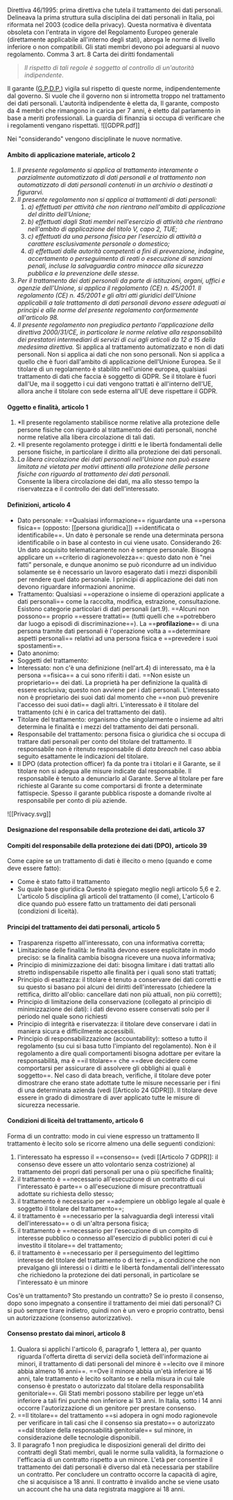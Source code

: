 Direttiva 46/1995: prima direttiva che tutela il trattamento dei dati personali.  Delineava la prima struttura sulla disciplina dei dati personali in Italia, poi riformata nel 2003 (codice della privacy). Questa normativa è diventata obsoleta con l'entrata in vigore del Regolamento Europeo generale (direttamente applicabile all'interno degli stati), abroga le norme di livello inferiore o non compatibili. Gli stati membri devono poi adeguarsi al nuovo regolamento. 
Comma 3 art. 8 Carta dei diritti fondamentali
> *Il rispetto di tali regole è soggetto al controllo di un'autorità indipendente*. 

Il garante ([G.P.D.P.](https://www.garanteprivacy.it/)) vigila sul rispetto di queste norme, indipendentemente dal governo. Si vuole che il governo non si intrometta troppo nel trattamento dei dati personali. L'autorità indipendente è eletta da,
Il garante, composto da 4 membri che rimangono in carica per 7 anni, è eletto dal parlamento in base a meriti professionali.
La guardia di finanzia si occupa di verificare che i regolamenti vengano rispettati.
![[GDPR.pdf]]

Nei "considerando" vengono disciplinate le nuove normative.
#### Ambito di applicazione materiale, articolo 2
1. *Il presente regolamento si applica al trattamento interamente o parzialmente automatizzato di dati personali e al trattamento non automatizzato di dati personali contenuti in un archivio o destinati a figurarvi.* 
2. *Il presente regolamento non si applica ai trattamenti di dati personali:*
	1. *a) effettuati per attività che non rientrano nell'ambito di applicazione del diritto dell'Unione;*
	2. *b) effettuati dagli Stati membri nell'esercizio di attività che rientrano nell'ambito di applicazione del titolo V, capo 2, TUE;*
	3. *c) effettuati da una persona fisica per l'esercizio di attività a carattere esclusivamente personale o domestico;*
	4. *d) effettuati dalle autorità competenti a fini di prevenzione, indagine, accertamento o perseguimento di reati o esecuzione di sanzioni penali, incluse la salvaguardia contro minacce alla sicurezza pubblica e la prevenzione delle stesse.*
3. *Per il trattamento dei dati personali da parte di istituzioni, organi, uffici e agenzie dell'Unione, si applica il regolamento (CE) n. 45/2001. Il regolamento (CE) n. 45/2001 e gli altri atti giuridici dell'Unione applicabili a tale trattamento di dati personali devono essere adeguati ai principi e alle norme del presente regolamento conformemente all'articolo 98.*
4. *Il presente regolamento non pregiudica pertanto l'applicazione della direttiva 2000/31/CE, in particolare le norme relative alla responsabilità dei prestatori intermediari di servizi di cui agli articoli da 12 a 15 della medesima direttiva.*
Si applica al trattamento automatizzato e non di dati personali. Non si applica ai dati che non sono personali. Non si applica a quello che è fuori dall'ambito di applicazione 
dell'Unione Europea.
Se il titolare di un regolamento è stabilito nell'unione europea, qualsiasi trattamento di dati che faccia è soggetto di GDPR. Se il titolare è fuori dall'Ue, ma il soggetto i cui dati vengono trattati è all'interno dell'UE, allora anche il titolare con sede esterna all'UE deve rispettare il GDPR.

#### Oggetto e finalità, articolo 1
1. *Il presente regolamento stabilisce norme relative alla protezione delle persone fisiche con riguardo al trattamento dei dati personali, nonché norme relative alla libera circolazione di tali dati. 
2. *Il presente regolamento protegge i diritti e le libertà fondamentali delle persone fisiche, in particolare il diritto alla protezione dei dati personali. 
3. *La libera circolazione dei dati personali nell'Unione non può essere limitata né vietata per motivi attinenti alla protezione delle persone fisiche con riguardo al trattamento dei dati personali.*  
Consente la libera circolazione dei dati, ma allo stesso tempo la riservatezza e il controllo dei dati dell'interessato.
#### Definizioni, articolo 4
- Dato personale: ==Qualsiasi informazione== riguardante una ==persona fisica== (opposto: [[persona giuridica]]) ==identificata o identificabile==. Un dato è personale se rende una determinata persona identificabile o in base al contesto in cui viene usato. Considerando 26: Un dato acquisito telematicamente non è sempre personale. Bisogna applicare un ==criterio di ragionevolezza==: questo dato non è "nei fatti" personale, e dunque anonimo se può ricondurre ad un individuo solamente se è necessario un lavoro esagerato dati i mezzi disponibili per rendere quel dato personale. I principi di applicazione dei dati non devono riguardare informazioni anonime. 
- Trattamento: Qualsiasi ==operazione o insieme di operazioni applicate a dati personali== come la raccolta, modifica, estrazione, consultazione. Esistono categorie particolari di dati personali (art.9). ==Alcuni non possono== proprio ==essere trattati== (tutti quelli che ==potrebbero dar luogo a episodi di discriminazione==). La ==**profilazione**== di una persona tramite dati personali è l'operazione volta a ==determinare aspetti personali== relativi ad una persona fisica e ==prevedere i suoi spostamenti==.
- Dato anonimo:
- Soggetti del trattamento: 
- Interessato: non c'è una definizione (nell'art.4) di interessato, ma è la persona ==fisica== a cui sono riferiti i dati. ==Non esiste un proprietario== dei dati. La proprietà ha per definizione la qualità di essere esclusiva; questo non avviene per i dati personali. L'interessato non è proprietario dei suoi dati dal momento che ==non può prevenire l'accesso dei suoi dati== dagli altri. L'interessato è il titolare del trattamento (chi è in carica del trattamento dei dati).
- Titolare del trattamento: organismo che singolarmente o insieme ad altri determina le finalità e i mezzi del trattamento dei dati personali.
- Responsabile del trattamento: persona fisica o giuridica che si occupa di trattare dati personali per conto del titolare del trattamento. Il responsabile non è ritenuto responsabile di *data breach* nel caso abbia seguito esattamente le indicazioni del titolare.
-  Il DPO (data protection officer) fa da ponte tra i titolari e il Garante, se il titolare non si adegua alle misure indicate dal responsabile. Il responsabile è tenuto a denunciarlo al Garante. Serve al titolare per fare richieste al Garante su come comportarsi di fronte a determinate fattispecie. Spesso il garante pubblica risposte a domande rivolte al responsabile per conto di più aziende. 

![[Privacy.svg]]
#### Designazione del responsabile della protezione dei dati, articolo 37
#### Compiti del responsabile della protezione dei dati (DPO), articolo 39
Come capire se un trattamento di dati è illecito o meno (quando e come deve essere fatto):
- Come è stato fatto il trattamento
- Su quale base giuridica
Questo è spiegato meglio negli articolo 5,6 e 2.
L'articolo 5 disciplina gli articoli del trattamento (il come),
L'articolo 6 dice quando può essere fatto un trattamento dei dati personali (condizioni di liceità).
#### Principi del trattamento dei dati personali, articolo 5
- Trasparenza rispetto all'interessato, con una informativa corretta;
- Limitazione delle finalità: le finalità devono essere esplicitate in modo preciso: se la finalità cambia bisogna ricevere una nuova informativa;
- Principio di minimizzazione dei dati: bisogna limitare i dati trattati allo stretto indispensabile rispetto alle finalità per i quali sono stati trattati;
- Principio di esattezza: il titolare è tenuto a conservare dei dati corretti e su questo si basano poi alcuni dei diritti dell'interessato (chiedere la rettifica, diritto all'oblio: cancellare dati non più attuali, non più corretti);
- Principio di limitazione della conservazione (collegato al principio di minimizzazione dei dati): i dati devono essere conservati solo per il periodo nel quale sono richiesti
- Principio di integrità e riservatezza: il titolare deve conservare i dati in maniera sicura e difficilmente accessibili.
- Principio di responsabilizzazione (accountability): sotteso a tutto il regolamento (su cui si basa tutto l'impianto del regolamento). Non è il regolamento a dire quali comportamenti bisogna adottare per evitare la responsabilità, ma è ==il titolare== che ==deve decidere come comportarsi per assicurare di assolvere gli obblighi ai quali è soggetto==. Nel caso di data breach, verifiche, il titolare deve poter dimostrare che erano state adottate tutte le misure necessarie per i fini di una determinata azienda (vedi [[Articolo 24 GDPR]]). Il titolare deve essere in grado di dimostrare di aver applicato tutte le misure di sicurezza necessarie.
#### Condizioni di liceità del trattamento, articolo 6
Forma di un contratto: modo in cui viene espresso un trattamento
Il trattamento è lecito solo se ricorre almeno una delle seguenti condizioni:
1. l'interessato ha espresso il ==consenso== (vedi [[Articolo 7 GDPR]]: il consenso deve essere un atto volontario senza costrizione) al trattamento dei propri dati personali per una o più specifiche finalità;
2. il trattamento è ==necessario all'esecuzione di un contratto di cui l'interessato è parte== o all'esecuzione di misure precontrattuali adottate su richiesta dello stesso;
3. il trattamento è necessario per ==adempiere un obbligo legale al quale è soggetto il titolare del trattamento==;
4. il trattamento è ==necessario per la salvaguardia degli interessi vitali dell'interessato== o di un'altra persona fisica;
5. il trattamento è ==necessario per l'esecuzione di un compito di interesse pubblico o connesso all'esercizio di pubblici poteri di cui è investito il titolare== del trattamento;
6. il trattamento è ==necessario per il perseguimento del legittimo interesse del titolare del trattamento o di terzi==, a condizione che non prevalgano gli interessi o i diritti e le libertà fondamentali dell'interessato che richiedono la protezione dei dati personali, in particolare se l'interessato è un minore

Cos'è un trattamento? Sto prestando un contratto? Se io presto il consenso, dopo sono impegnato a consentire il trattamento dei miei dati personali? Ci si può sempre tirare indietro, quindi non è un vero e proprio contratto, bensì un autorizzazione (consenso autorizzativo).
#### Consenso prestato dai minori, articolo 8
1. Qualora si applichi l'articolo 6, paragrafo 1, lettera a), per quanto riguarda l'offerta diretta di servizi della società dell'informazione ai minori, il trattamento di dati personali del minore è ==lecito ove il minore abbia almeno 16 anni==. ==Ove il minore abbia un'età inferiore ai 16 anni, tale trattamento è lecito soltanto se e nella misura in cui tale consenso è prestato o autorizzato dal titolare della responsabilità genitoriale==. Gli Stati membri possono stabilire per legge un'età inferiore a tali fini purché non inferiore ai 13 anni. In Italia, sotto i 14 anni occorre l'autorizzazione di un genitore per prestare consenso.
2. ==Il titolare== del trattamento ==si adopera in ogni modo ragionevole per verificare in tali casi che il consenso sia prestato== o autorizzato ==dal titolare della responsabilità genitoriale== sul minore, in considerazione delle tecnologie disponibili.
3. Il paragrafo 1 non pregiudica le disposizioni generali del diritto dei contratti degli Stati membri, quali le norme sulla validità, la formazione o l'efficacia di un contratto rispetto a un minore.
L'età per consentire il trattamento dei dati personali è diverso dal età necessaria per stabilire un contratto. Per concludere un contratto occorre la capacità di agire, che si acquisisce a 18 anni. Il contratto è invalido anche se viene usato un account che ha una data registrata maggiore ai 18 anni.